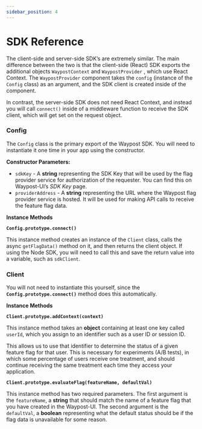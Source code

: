 ```yaml
---
sidebar_position: 4
---
```

# SDK Reference
The client-side and server-side SDK’s are extremely similar. The main difference between the two is that the client-side (React) SDK exports the additional objects `WaypostContext` and `WaypostProvider` , which use React Context. The `WaypostProvider` component takes the `config` (instance of the `Config` class) as an argument, and the SDK client is created inside of the component.

In contrast, the server-side SDK does not need React Context, and instead you will call `connect()` inside of a middleware function to receive the SDK client, which will get set on the request object.

### Config

The `Config` class is the primary export of the Waypost SDK. You will need to instantiate it one time in your app using the constructor.

**Constructor Parameters:**

- `sdkKey` - A **string** representing the SDK Key that will be used by the flag provider service for authorization of the requester. You can find this on Waypost-UI’s *SDK Key* page.
- `providerAddress` - A **string** representing the URL where the Waypost flag provider service is hosted. It will be used for making API calls to receive the feature flag data.

**Instance Methods**

**`Config.prototype.connect()`**

This instance method creates an instance of the `Client` class, calls the async `getFlagData()` method on it, and then returns the client object. If using the Node SDK, you will need to call this and save the return value into a variable, such as `sdkClient`.

### Client

You will not need to instantiate this yourself, since the **`Config.prototype.connect()`** method does this automatically.

**Instance Methods**

**`Client.prototype.addContext(context)`**

This instance method takes an **object** containing at least one key called `userId`, which you assign to an identifier such as a user ID or session ID.

This allows us to use that identifier to determine the status of a given feature flag for that user. This is necessary for experiments (A/B tests), in which some percentage of users receive one treatment, and should continue receiving the same treatment each time they access your application.

**`Client.prototype.evaluateFlag(featureName, defaultVal)`**

This instance method has two required parameters. The first argument is the `featureName`,  a **string** that should match the name of a feature flag that you have created in the Waypost-UI. The second argument is the `defaultVal`, a **boolean** representing what the default status should be if the flag data is unavailable for some reason.